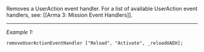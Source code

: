 Removes a UserAction event handler. For a list of available UserAction event handlers, see: [[Arma 3: Mission Event Handlers]].


---
*Example 1:*
```sqf
removeUserActionEventHandler ["Reload", "Activate", _reloadUAEH];
```